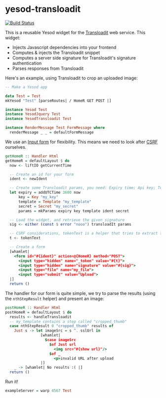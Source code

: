 # yesod-transloadit

[![Build Status](https://travis-ci.org/bobjflong/yesod-transloadit.svg?branch=master)](https://travis-ci.org/bobjflong/yesod-transloadit)

This is a reusable Yesod widget for the [Transloadit](https://transloadit.com/) web service.
This widget:

* Injects Javascript dependencies into your frontend
* Computes & injects the Transloadit snippet
* Computes a server side signature for Transloadit's signature authentication
* Parses responses from Transloadit

Here's an example, using Transloadit to crop an uploaded image:

```haskell
-- Make a Yesod app

data Test = Test
mkYesod "Test" [parseRoutes| / HomeR GET POST |]

instance Yesod Test
instance YesodJquery Test
instance YesodTransloadit Test

instance RenderMessage Test FormMessage where
  renderMessage _ _ = defaultFormMessage
```

We use an [Input form](http://www.yesodweb.com/book/forms#forms_input_forms) for flexibility. This
means we need to look after [CSRF](http://en.wikipedia.org/wiki/Cross-site_request_forgery)
ourselves.

```haskell
getHomeR :: Handler Html
getHomeR = defaultLayout $ do
  now <- liftIO getCurrentTime

  -- Create an id for your form
  ident <- newIdent

  -- Create some Transloadit params, you need: Expiry time; Api key; Template Id; Form id
  let expiry = addUTCTime 3600 now
      key = Key "my_key"
      template = Template "my_template"
      secret = Secret "my_secret"
      params = mkParams expiry key template ident secret

  -- Load the widget, and retrieve the given signature
  sig <- either (const $ error "nooo") transloadIt params

  -- CSRF considerations, tokenText is a helper that tries to extract the current CSRF token
  t <- tokenText

  -- Create a form
  [whamlet|
    <form id="#{ident}" action=@{HomeR} method="POST">
      <input type="hidden" name="_token" value="#{t}">
      <input type="hidden" name="signature" value="#{sig}">
      <input type="file" name="my_file">
      <input type="submit" value="Upload">
  |]
  return ()
```

The handler for our form is quite simple, we try to parse the results (using the `nthStepResult` helper) and present an image:

```haskell
postHomeR :: Handler Html
postHomeR = defaultLayout $ do
  results <- handleTransloadit
  -- my_template contains a step called "cropped_thumb"
  case nthStepResult 0 "cropped_thumb" results of
    Just s -> let imageSrc = s ^. sslUrl in
                [whamlet|
                  $case imageSrc
                    $of Just url
                      <img src="#{show url}"/>
                    $of _
                      <p>invalid URL after upload
                |]
    _ -> [whamlet| No results :( |]
  return ()
```

Run it!

```haskell
exampleServer = warp 4567 Test
```
